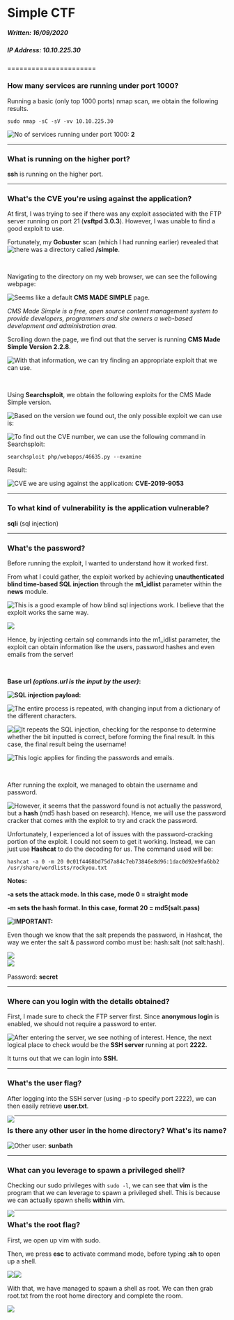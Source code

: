 # Simple CTF

##### Written: 16/09/2020

##### IP Address: 10.10.225.30

======================

### How many services are running under port 1000?

Running a basic (only top 1000 ports) nmap scan, we obtain the following results.

```
sudo nmap -sC -sV -vv 10.10.225.30
```

<img style="float: left;" src="screenshots/screenshot1.png">

No of services running under port 1000: **2**

---

### What is running on the higher port?

**ssh** is running on the higher port.

---

### What's the CVE you're using against the application? 

At first, I was trying to see if there was any exploit associated with the FTP server running on port 21 (**vsftpd 3.0.3**). However, I was unable to find a good exploit to use.

Fortunately, my **Gobuster** scan (which I had running earlier) revealed that there was a directory called **/simple**.<img style="float: left;" src="screenshots/screenshot2.png">

<br>

Navigating to the directory on my web browser, we can see the following webpage:

<img style="float: left;" src="screenshots/screenshot3.png">

Seems like a default **CMS MADE SIMPLE** page. 

*CMS Made Simple is a free, open source content management system to provide developers, programmers and site owners a web-based development and administration area.*

Scrolling down the page, we find out that the server is running **CMS Made Simple Version 2.2.8**.

<img style="float: left;" src="screenshots/screenshot4.png">

With that information, we can try finding an appropriate exploit that we can use.

<br>

Using **Searchsploit**, we obtain the following exploits for the CMS Made Simple version.

<img style="float: left;" src="screenshots/screenshot5.png">

Based on the version we found out, the only possible exploit we can use is:

<img style="float: left;" src="screenshots/screenshot6.png">

To find out the CVE number, we can use the following command in Searchsploit:

```
searchsploit php/webapps/46635.py --examine
```

Result:

<img style="float: left;" src="screenshots/screenshot7.png">

CVE we are using against the application: **CVE-2019-9053**

---

### To what kind of vulnerability is the application vulnerable?

**sqli** (sql injection)

---

### What's the password?

Before running the exploit, I wanted to understand how it worked first. 

From what I could gather, the exploit worked by achieving **unauthenticated blind time-based SQL injection** through the **m1_idlist** parameter within the **news** module.

<img style="float: left;" src="screenshots/screenshot8.png">

This is a good example of how blind sql injections work. I believe that the exploit works the same way.

<img style="float: left;" src="screenshots/screenshot9.png">

<br>

Hence, by injecting certain sql commands into the m1_idlist parameter, the exploit can obtain information like the users, password hashes and even emails from the server!

<br>

**Base url *(options.url is the input by the user)*:**

<img style="float: left;" src="screenshots/screenshot10.png">

**SQL injection payload:**

<img style="float: left;" src="screenshots/screenshot11.png">

The entire process is repeated, with changing input from a dictionary of the different characters.

<img style="float: left;" src="screenshots/screenshot12.png">

<img style="float: left;" src="screenshots/screenshot13.png">

It repeats the SQL injection, checking for the response to determine whether the bit inputted is correct, before forming the final result. In this case, the final result being the username!

<img style="float: left;" src="screenshots/screenshot14.png">

This logic applies for finding the passwords and emails.

<br>

After running the exploit, we managed to obtain the username and password.

<img style="float: left;" src="screenshots/screenshot15.png">

However, it seems that the password found is not actually the password, but a **hash** (md5 hash based on research). Hence, we will use the password cracker that comes with the exploit to try and crack the password.

Unfortunately, I experienced a lot of issues with the password-cracking portion of the exploit. I could not seem to get it working. Instead, we can just use **Hashcat** to do the decoding for us. The command used will be:

```
hashcat -a 0 -m 20 0c01f4468bd75d7a84c7eb73846e8d96:1dac0d92e9fa6bb2 /usr/share/wordlists/rockyou.txt
```

**Notes:**

**-a sets the attack mode. In this case, mode 0 = straight mode**

**-m sets the hash format. In this case, format 20 = md5(salt.pass)**

<img style="float: left;" src="screenshots/screenshot16.png">

**IMPORTANT:**

Even though we know that the salt prepends the password, in Hashcat, the way we enter the salt & password combo must be: hash:salt (not salt:hash).

<img style="float: left;" src="screenshots/screenshot17.png">

<br>

<img style="float: left;" src="screenshots/screenshot18.png">

<br>

Password: **secret**

---

### Where can you login with the details obtained?

First, I made sure to check the FTP server first. Since **anonymous login** is enabled, we should not require a password to enter.

<img style="float: left;" src="screenshots/screenshot19.png">

After entering the server, we see nothing of interest. Hence, the next logical place to check would be the **SSH server** running at port **2222.**

It turns out that we can login into **SSH.**

---

### What's the user flag?

After logging into the SSH server (using -p to specify port 2222), we can then easily retrieve **user.txt**.

<img style="float: left;" src="screenshots/screenshot20.png">

---

### Is there any other user in the home directory? What's its name?

<img style="float: left;" src="screenshots/screenshot21.png">

Other user: **sunbath**

---

### What can you leverage to spawn a privileged shell?

Checking our sudo privileges with ```sudo -l```, we can see that **vim** is the program that we can leverage to spawn a privileged shell. This is because  we can actually spawn shells **within** vim.

<img style="float: left;" src="screenshots/screenshot22.png">

---

### What's the root flag?

First, we open up vim with sudo.

Then, we press **esc** to activate command mode, before typing **:sh** to open up a shell.

<img style="float: left;" src="screenshots/screenshot23.png">

<img style="float: left;" src="screenshots/screenshot24.png">

<br>

With that, we have managed to spawn a shell as root. We can then grab root.txt from the root home directory and complete the room.

<img style="float: left;" src="screenshots/screenshot25.png">

